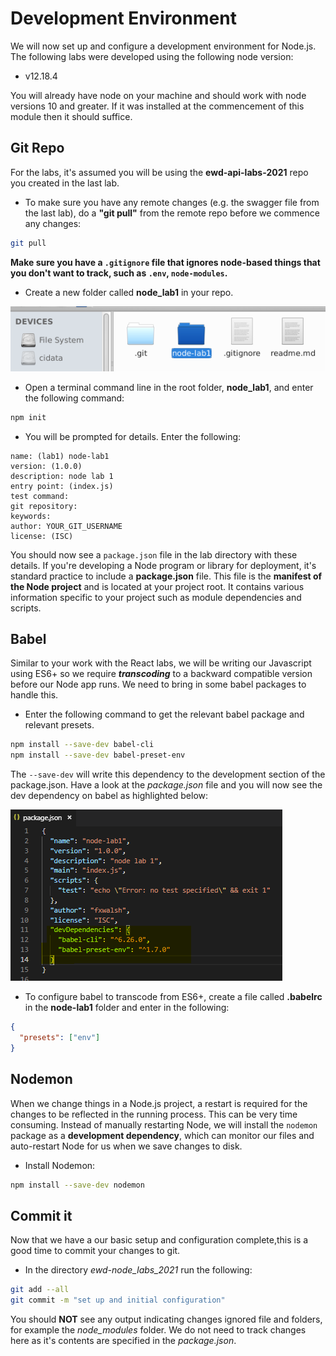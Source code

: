 # Development Environment

We will now set up and configure a development environment for Node.js. The following labs were developed using the following node version:

- v12.18.4

You will already have node on your machine and should work with node versions 10 and greater. If it was installed at the commencement of this module then it should suffice.


## Git Repo
For the labs, it's assumed you will be using the **ewd-api-labs-2021** repo you created in the last lab. 

- To make sure you have any remote changes (e.g. the swagger file from the last lab), do a **"git pull"** from the remote repo before we commence any changes:

~~~bash
git pull
~~~

**Make sure you have a ``.gitignore`` file that ignores node-based things that you don't want to track, such as ``.env``, ``node-modules``.**

- Create a new folder called **node_lab1** in your repo.

![Empty Local Repo](./img/git_repo_lab1.png)

- Open a terminal command line in the root folder, **node_lab1**, and enter the following command:

~~~bash
npm init
~~~

- You will be prompted for details. Enter the following:

~~~
name: (lab1) node-lab1
version: (1.0.0) 
description: node lab 1
entry point: (index.js)
test command:
git repository: 
keywords:
author: YOUR_GIT_USERNAME
license: (ISC)
~~~

You should now see a ``package.json`` file in the lab directory with these details.
If you're developing a Node program or library for deployment, it's standard practice to include a **package.json** file. This file is the **manifest of the Node project** and is located at your project root. It contains various information specific to your project such as module dependencies and scripts. 

## Babel

Similar to your work with the React labs, we will be writing our Javascript using ES6+ so we require ***transcoding*** to a backward compatible version before our Node app runs. We need to bring in some babel packages to handle this.

- Enter the following command to get the relevant babel package and relevant  presets.

~~~bash
npm install --save-dev babel-cli
npm install --save-dev babel-preset-env
~~~

The ``--save-dev`` will write this dependency to the development section of the package.json. Have a look at the *package.json* file and you will now see the dev dependency on babel as highlighted below:

![Development Dependencies](./img/package.PNG)



- To configure babel to transcode from ES6+, create a file called **.babelrc** in the **node-lab1** folder and enter in the following:
~~~json
{
  "presets": ["env"]
}
~~~



## Nodemon

When we change things in a Node.js project, a restart is required for the changes to be reflected in the running process. This can be very time consuming. Instead of manually restarting Node, we will install the ``nodemon`` package as a **development dependency**, which can monitor our files and auto-restart Node for us when we save changes to disk.

- Install Nodemon:
~~~bash
npm install --save-dev nodemon
~~~

## Commit it

Now that we have a our basic setup and configuration complete,this is a good time to commit your changes to git.

- In the directory *ewd-node_labs_2021* run the following:

~~~bash
git add --all
git commit -m "set up and initial configuration"
~~~

You should **NOT** see any output indicating changes ignored file and folders, for example the *node_modules* folder. We do not need to track changes here as it's contents are specified in the *package.json*.

